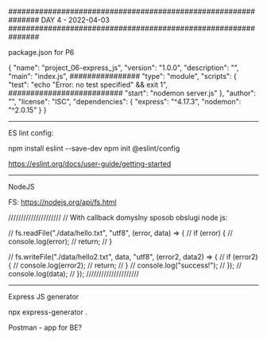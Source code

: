 ###############################################################
DAY 4 - 2022-04-03
###############################################################

package.json for P6

{
"name": "project_06-express_js",
"version": "1.0.0",
"description": "",
"main": "index.js",
################
"type": "module",
"scripts": {
"test": "echo \"Error: no test specified\" && exit 1",
##########################
"start": "nodemon server.js"
},
"author": "",
"license": "ISC",
"dependencies": {
"express": "^4.17.3",
"nodemon": "^2.0.15"
}
}

---

ES lint config:

npm install eslint --save-dev
npm init @eslint/config

https://eslint.org/docs/user-guide/getting-started

---

NodeJS

FS:
https://nodejs.org/api/fs.html

/////////////////////
// With callback domyslny sposob obslugi node js:

// fs.readFile("./data/hello.txt", "utf8", (error, data) => {
// if (error) {
// console.log(error);
// return;
// }

// fs.writeFile("./data/hello2.txt", data, "utf8", (error2, data2) => {
// if (error2) {
// console.log(error2);
// return;
// }
// console.log("success!");
// });
// console.log(data);
// });
/////////////////////

---

Express JS generator

npx express-generator .

Postman - app for BE?
